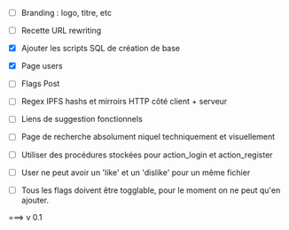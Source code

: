* [ ] Branding : logo, titre, etc
* [ ] Recette URL rewriting
* [x] Ajouter les scripts SQL de création de base
* [x] Page users
* [ ] Flags Post
* [ ] Regex IPFS hashs et mirroirs HTTP côté client + serveur
* [ ] Liens de suggestion fonctionnels
* [ ] Page de recherche absolument niquel techniquement et visuellement
* [ ] Utiliser des procédures stockées pour action_login et action_register
* [ ] User ne peut avoir un 'like' et un 'dislike' pour un même fichier
* [ ] Tous les flags doivent être togglable, pour le moment on ne peut qu'en ajouter.


===> v 0.1